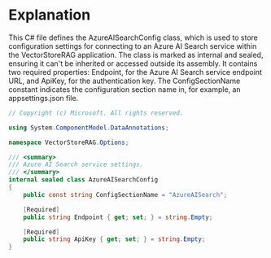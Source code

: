 # Explanation
This C# file defines the AzureAISearchConfig class, which is used to store configuration settings for connecting to an Azure AI Search service within the VectorStoreRAG application. The class is marked as internal and sealed, ensuring it can't be inherited or accessed outside its assembly. It contains two required properties: Endpoint, for the Azure AI Search service endpoint URL, and ApiKey, for the authentication key. The ConfigSectionName constant indicates the configuration section name in, for example, an appsettings.json file.

```csharp
// Copyright (c) Microsoft. All rights reserved.

using System.ComponentModel.DataAnnotations;

namespace VectorStoreRAG.Options;

/// <summary>
/// Azure AI Search service settings.
/// </summary>
internal sealed class AzureAISearchConfig
{
    public const string ConfigSectionName = "AzureAISearch";

    [Required]
    public string Endpoint { get; set; } = string.Empty;

    [Required]
    public string ApiKey { get; set; } = string.Empty;
}
```